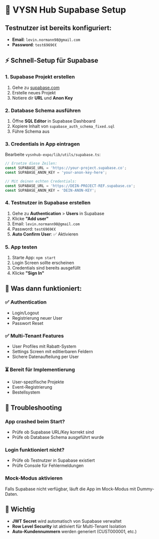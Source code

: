 # 🚀 VYSN Hub Supabase Setup

## Testnutzer ist bereits konfiguriert:
- **Email**: `levin.normann98@gmail.com`
- **Password**: `test6969€€`

## ⚡ Schnell-Setup für Supabase

### 1. Supabase Projekt erstellen
1. Gehe zu [supabase.com](https://supabase.com)
2. Erstelle neues Projekt
3. Notiere dir **URL** und **Anon Key**

### 2. Database Schema ausführen
1. Öffne **SQL Editor** in Supabase Dashboard
2. Kopiere Inhalt von `supabase_auth_schema_fixed.sql`
3. Führe Schema aus

### 3. Credentials in App eintragen
Bearbeite `vysnhub-expo/lib/utils/supabase.ts`:

```typescript
// Ersetze diese Zeilen:
const SUPABASE_URL = 'https://your-project.supabase.co';
const SUPABASE_ANON_KEY = 'your-anon-key-here';

// Mit deinen echten Credentials:
const SUPABASE_URL = 'https://DEIN-PROJECT-REF.supabase.co';
const SUPABASE_ANON_KEY = 'DEIN-ANON-KEY';
```

### 4. Testnutzer in Supabase erstellen
1. Gehe zu **Authentication** > **Users** in Supabase
2. Klicke **"Add user"**
3. Email: `levin.normann98@gmail.com`
4. Password: `test6969€€`
5. **Auto Confirm User**: ✅ Aktivieren

### 5. App testen
1. Starte App: `npm start`
2. Login Screen sollte erscheinen
3. Credentials sind bereits ausgefüllt
4. Klicke **"Sign In"**

## 🎯 Was dann funktioniert:

### ✅ Authentication
- Login/Logout
- Registrierung neuer User
- Passwort Reset

### ✅ Multi-Tenant Features
- User Profiles mit Rabatt-System
- Settings Screen mit editierbaren Feldern
- Sichere Datenaufteilung per User

### ⏳ Bereit für Implementierung
- User-spezifische Projekte
- Event-Registrierung
- Bestellsystem

## 🔧 Troubleshooting

### App crashed beim Start?
- Prüfe ob Supabase URL/Key korrekt sind
- Prüfe ob Database Schema ausgeführt wurde

### Login funktioniert nicht?
- Prüfe ob Testnutzer in Supabase existiert
- Prüfe Console für Fehlermeldungen

### Mock-Modus aktivieren
Falls Supabase nicht verfügbar, läuft die App im Mock-Modus mit Dummy-Daten.

## 🚨 Wichtig
- **JWT Secret** wird automatisch von Supabase verwaltet
- **Row Level Security** ist aktiviert für Multi-Tenant Isolation
- **Auto-Kundennummern** werden generiert (CUST000001, etc.)